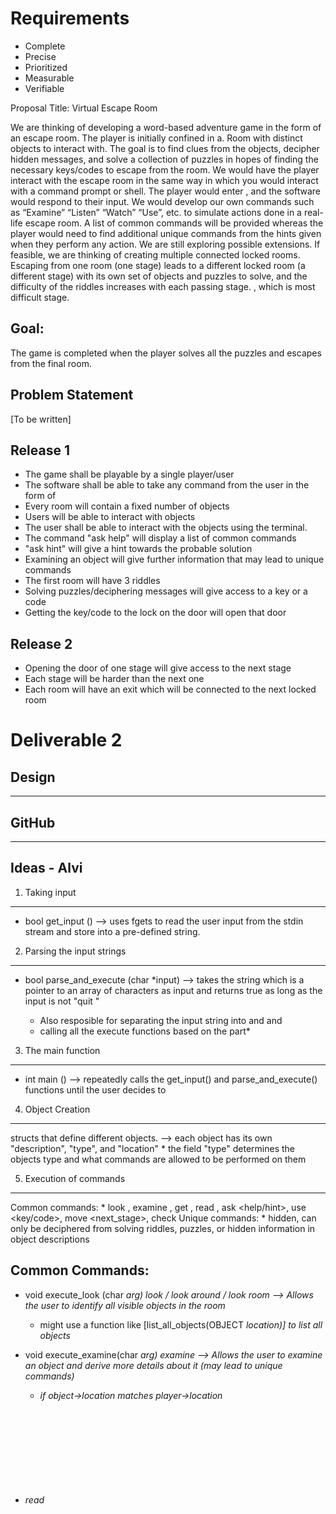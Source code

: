 # Requirements
* Complete
* Precise
* Prioritized
* Measurable
* Verifiable

Proposal Title: Virtual Escape Room

We are thinking of developing a word-based adventure game in the form of an escape room. The player is initially confined in a. Room with distinct objects to interact with. The goal is to find clues from the objects, decipher hidden messages, and solve a collection of puzzles in hopes of finding the necessary keys/codes to escape from the room.
We would have the player interact with the escape room in the same way in which you would interact with a command prompt or shell. The player would enter <command> <arg>, and the software would respond to their input.  We would develop our own commands such as “Examine” “Listen” “Watch” “Use”, etc. to simulate actions done in a real-life escape room. 
A list of common commands will be provided whereas the player would need to find additional unique commands from the hints given when they perform any action.
We are still exploring possible extensions. If feasible, we are thinking of creating multiple connected locked rooms. Escaping from one room (one stage) leads to a different locked room (a different stage) with its own set of objects and puzzles to solve, and the difficulty of the riddles increases with each passing stage. , which is most difficult stage. 

## Goal: 
The game is completed when the player solves all the puzzles and escapes from the final room.

## Problem Statement
[To be written]

## Release 1
* The game shall be playable by a single player/user <critical>
* The software shall be able to take any command from the user in the form of <command> <arg> <critical>
* Every room will contain a fixed number of objects <high>
* Users will be able to interact with objects <critical>
* The user shall be able to interact with the objects using the terminal. <critical>
* The command "ask help" will display a list of common commands <high>
* "ask hint" will give a hint towards the probable solution <medium>
* Examining an object will give further information that may lead to unique commands <high>
* The first room will have 3 riddles <critical>
* Solving puzzles/deciphering messages will give access to a key or a code <critical>
* Getting the key/code to the lock on the door will open that door <critical>

## Release 2	
* Opening the door of one stage will give access to the next stage <high>
* Each stage will be harder than the next one <medium>
* Each room will have an exit which will be connected to the next locked room <low>


# Deliverable 2
## Design
---------

## GitHub
---------



## Ideas - Alvi
1. Taking input
---------------
* bool get_input () 
--> uses fgets to read the user input from the stdin stream and store into a pre-defined string.

2. Parsing the input strings
----------------------------
* bool parse_and_execute (char *input) 
--> takes the string which is a pointer to an array of characters as input and returns true as long as the input is not "quit <arg>"
	* Also resposible for separating the input string into <commands> and <arguments> and
	* calling all the execute functions based on the <command> part*

3. The main function
--------------------
* int main () 
--> repeatedly calls the get_input() and parse_and_execute() functions until the user decides to <quit>

4. Object Creation
------------------
structs that define different objects.
--> each object has its own "description", "type", and "location"
	* the field "type" determines the objects type and what commands are allowed to be performed on them

5. Execution of commands
------------------------
Common commands:
	* look <stage>, examine <object>, get <object>, read <writing>, ask <help/hint>, use <key/code>, move <next_stage>, check <bag>
Unique commands:
	* hidden, can only be deciphered from solving riddles, puzzles, or hidden information in object descriptions

Common Commands:
----------------
* void execute_look (char *arg)
look <stage> / look around / look room
--> Allows the user to identify all visible objects in the room*
	* might use a function like [list_all_objects(OBJECT *location)] to list all objects*

* void execute_examine(char *arg)
examine <object>
--> Allows the user to examine an object and derive more details about it (may lead to unique commands)*
	* if object->location matches player->location	

* read <object> (e.g., letter, grafitti)
--> Allows the user to read letters (may contain hidden messages/codes, and lead to unique commands)

* get <object>
--> Allows the user to hold/carry small objects (e.g., keys, puzzle pieces)

* Ask <help/hint>
--> Allows the user to view a list of common commands

* check <bag>
--> Check all the items that the user has

* Use <key/code>
--> Opens the lock(s) in a room

* move <next_stage>
--> Allows the user to move to the next stage if the door is unlocked
*** strcmp(arg, locs[i].type) == 0 && strcmp(locs[i].state, "unlocked") == 0
** if move is successful, execute <look around>

6. Dealing with Objects
-----------------------
* bool object_has_tag(OBJECT *obj, char *arg)
--> if the <arg> has a tag, return true* (user might not enter a <arg>)

* OBJECT *get_object(char arg)
--> scans through the entire object list and returns the OBJECT when the <arg> matches a OBJECT'S tag*

7. Moving between stages --> Passages
-------------------------------------
* Passages connect different stages



